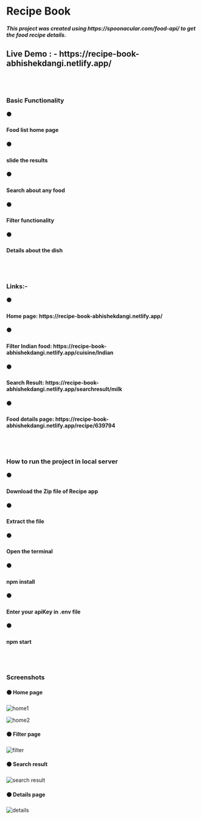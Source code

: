 <h1>Recipe Book</h1>
<h5>This project was created using https://spoonacular.com/food-api/ to get the food recipe details.</h5>

<h2>Live Demo : - https://recipe-book-abhishekdangi.netlify.app/</h2>

<br/><br/>

<h3>Basic Functionality</h3>
⚫<h4>Food list home page</h4>
⚫<h4>slide the results</h4>
⚫<h4>Search about any food</h4>
⚫<h4>Filter functionality</h4>
⚫<h4>Details about the dish</h4>


<br/><br/>

<h3>Links:-</h3>
⚫<h4>Home page: https://recipe-book-abhishekdangi.netlify.app/</h4>
⚫<h4>Filter Indian food: https://recipe-book-abhishekdangi.netlify.app/cuisine/Indian</h4>
⚫<h4>Search Result: https://recipe-book-abhishekdangi.netlify.app/searchresult/milk</h4>
⚫<h4>Food details page: https://recipe-book-abhishekdangi.netlify.app/recipe/639794</h4>


<br/><br/>

<h3>How to run the project in local server
</h3>
⚫<h4>Download the Zip file of Recipe app</h4>
⚫<h4>Extract the file</h4>
⚫<h4>Open the terminal</h4>
⚫<h4>npm install</h4>
⚫<h4>Enter your apiKey in .env file</h4>
⚫<h4>npm start</h4>
<br/><br/>
<h3>Screenshots</h3>

<h4>⚫ Home page</h4>

![home1](https://github.com/abhishekdangi006/recipe-book/assets/76874880/1664b06d-13e5-4957-84b3-ae0f5378b9e7)

![home2](https://github.com/abhishekdangi006/recipe-book/assets/76874880/dd197094-4c36-4388-a53a-2de92c0785e8)


<h4>⚫ Filter page</h4>

![filter](https://github.com/abhishekdangi006/recipe-book/assets/76874880/64327858-be1d-49d9-b210-dc7692d0f767)


<h4>⚫ Search result</h4>

![search result](https://github.com/abhishekdangi006/recipe-book/assets/76874880/a3a36ad5-c547-4128-a4f2-4d1f36013a6c)


<h4>⚫ Details page</h4>

![details](https://github.com/abhishekdangi006/recipe-book/assets/76874880/68a41f96-3b7d-4c52-a1a7-7d633b05abad)

